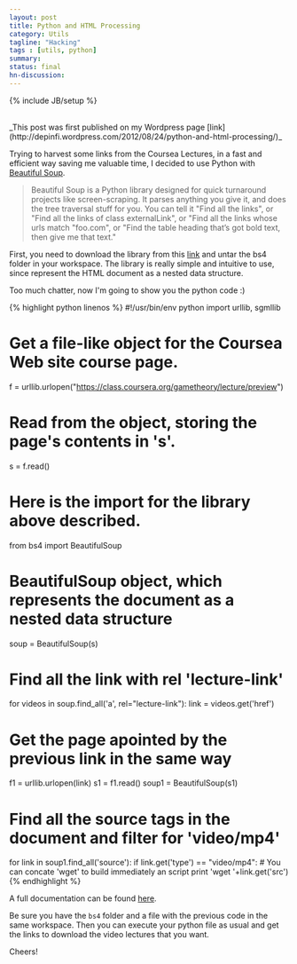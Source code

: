 ```yaml
---
layout: post
title: Python and HTML Processing
category: Utils
tagline: "Hacking"
tags : [utils, python]
summary:
status: final
hn-discussion:
---
```


{% include JB/setup %}

<br />
_This post was first published on my Wordpress page [link](http://depinfi.wordpress.com/2012/08/24/python-and-html-processing/)_

Trying to harvest some links from the Coursea Lectures, in a fast and efficient way saving me valuable time, 
I decided to use Python with [Beautiful Soup](http://www.crummy.com/software/BeautifulSoup/).

> Beautiful Soup is a Python library designed for quick turnaround projects like screen-scraping. 
> It parses anything you give it, and does the tree traversal stuff for you. You can tell it 
> "Find all the links", or "Find all the links of class externalLink", or "Find all the links whose 
> urls match "foo.com", or "Find the table heading that’s got bold text, then give me that text."

First, you need to download the library from this [link](http://www.crummy.com/software/BeautifulSoup/bs4/download/) and untar the bs4 folder in your workspace.
The library is really simple and intuitive to use, since represent the HTML document as a nested data structure.

<!--more-->

Too much chatter, now I'm going to show you the python code :)

{% highlight python linenos %}
#!/usr/bin/env python
import urllib, sgmllib
 
# Get a file-like object for the Coursea Web site course page.
f = urllib.urlopen("https://class.coursera.org/gametheory/lecture/preview")
# Read from the object, storing the page's contents in 's'.
s = f.read()

# Here is the import for the library above described.
from bs4 import BeautifulSoup
# BeautifulSoup object, which represents the document as a nested data structure
soup = BeautifulSoup(s)
 
# Find all the link with rel 'lecture-link'
for videos in soup.find_all('a', rel="lecture-link"):
   link = videos.get('href')

   # Get the page apointed by the previous link in the same way
   f1 = urllib.urlopen(link)
   s1 = f1.read()
   soup1 = BeautifulSoup(s1)
 
   # Find all the source tags in the document and filter for 'video/mp4'
   for link in soup1.find_all('source'):
      if link.get('type') == "video/mp4":
      # You can concate 'wget' to build immediately an script
          print 'wget '+link.get('src')
{% endhighlight %}

A full documentation can be found [here](http://www.crummy.com/software/BeautifulSoup/bs4/doc/).

Be sure you have the `bs4` folder and a file with the previous code in the same workspace. 
Then you can execute your python file as usual and get the links to download the video lectures that you want.

Cheers!

